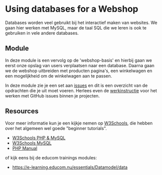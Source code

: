 # Using databases for a Webshop

Databases worden veel gebruikt bij het interactief maken van websites. We gaan hier werken met MySQL, maar de taal SQL die we leren is ook te gebruiken in vele andere databases.

## Module
In deze module is een vervolg op de 'webshop-basis' en hierbij gaan we eerst onze opslag van users verplaatsen naar een database. Daarna gaan we de webshop uitbreiden met producten pagina's, een winkelwagen en een mogelijkheid om de winkelwagen aan te passen. 

In deze module zie je een set aan [issues](../../issues) en dit is een overzicht van de opdrachten die je uit moet voeren. Herlees even de [werkinstructie](https://e-learning.educom.nu/algemeen/ProjectStructure/repository) voor het werken met GitHub issues binnen je projecten.

## Resources
Voor meer informatie kun je een kijkje nemen op [W3Schools](https://www.w3schools.com/), die hebben over het algemeen wel goede "beginner tutorials". 
* [W3Schools PHP & MySQL](https://www.w3schools.com/php7/php_mysql_intro.asp)
* [W3Schools MySQL](https://www.w3schools.com/mysql/)
* [PHP Manual](http://www.php.net/manual/en/)

of kijk eens bij de educom trainings modules: 
* https://e-learning.educom.nu/essentials/Datamodel/data
